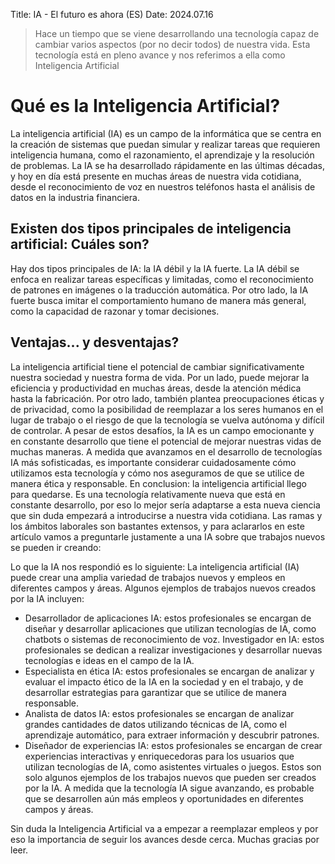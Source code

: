 Title: IA - El futuro es ahora (ES)
Date: 2024.07.16

> Hace un tiempo que se viene desarrollando una tecnología capaz de cambiar varios aspectos (por no decir todos) de nuestra vida. Esta tecnología está en pleno avance y nos referimos a ella como Inteligencia Artificial

# Qué es la Inteligencia Artificial?
La inteligencia artificial (IA) es un campo de la informática que se centra en la creación de sistemas que puedan simular y realizar tareas que requieren inteligencia humana, como el razonamiento, el aprendizaje y la resolución de problemas. La IA se ha desarrollado rápidamente en las últimas décadas, y hoy en día está presente en muchas áreas de nuestra vida cotidiana, desde el reconocimiento de voz en nuestros teléfonos hasta el análisis de datos en la industria financiera.

## Existen dos tipos principales de inteligencia artificial: Cuáles son?
Hay dos tipos principales de IA: la IA débil y la IA fuerte. La IA débil se enfoca en realizar tareas específicas y limitadas, como el reconocimiento de patrones en imágenes o la traducción automática. Por otro lado, la IA fuerte busca imitar el comportamiento humano de manera más general, como la capacidad de razonar y tomar decisiones.

## Ventajas... y desventajas?
La inteligencia artificial tiene el potencial de cambiar significativamente nuestra sociedad y nuestra forma de vida.
Por un lado, puede mejorar la eficiencia y productividad en muchas áreas, desde la atención médica hasta la fabricación. Por otro lado, también plantea preocupaciones éticas y de privacidad, como la posibilidad de reemplazar a los seres humanos en el lugar de trabajo o el riesgo de que la tecnología se vuelva autónoma y difícil de controlar.
A pesar de estos desafíos, la IA es un campo emocionante y en constante desarrollo que tiene el potencial de mejorar nuestras vidas de muchas maneras. A medida que avanzamos en el desarrollo de tecnologías IA más sofisticadas, es importante considerar cuidadosamente cómo utilizamos esta tecnología y cómo nos aseguramos de que se utilice de manera ética y responsable.
En conclusion: la inteligencia artificial llego para quedarse. Es una tecnología relativamente nueva que está en constante desarrollo, por eso lo mejor sería adaptarse a esta nueva ciencia que sin duda empezará a introducirse a nuestra vida cotidiana. Las ramas y los ámbitos laborales son bastantes extensos, y para aclararlos en este artículo vamos a preguntarle justamente a una IA sobre que trabajos nuevos se pueden ir creando:

Lo que la IA nos respondió es lo siguiente:
La inteligencia artificial (IA) puede crear una amplia variedad de trabajos nuevos y empleos en diferentes campos y áreas. Algunos ejemplos de trabajos nuevos creados por la IA incluyen:

- Desarrollador de aplicaciones IA: estos profesionales se encargan de diseñar y desarrollar aplicaciones que utilizan tecnologías de IA, como chatbots o sistemas de reconocimiento de voz. Investigador en IA: estos profesionales se dedican a realizar investigaciones y desarrollar nuevas tecnologías e ideas en el campo de la IA.
- Especialista en ética IA: estos profesionales se encargan de analizar y evaluar el impacto ético de la IA en la sociedad y en el trabajo, y de desarrollar estrategias para garantizar que se utilice de manera responsable.
- Analista de datos IA: estos profesionales se encargan de analizar grandes cantidades de datos utilizando técnicas de IA, como el aprendizaje automático, para extraer información y descubrir patrones.
- Diseñador de experiencias IA: estos profesionales se encargan de crear experiencias interactivas y enriquecedoras para los usuarios que utilizan tecnologías de IA, como asistentes virtuales o juegos. Estos son solo algunos ejemplos de los trabajos nuevos que pueden ser creados por la IA. A medida que la tecnología IA sigue avanzando, es probable que se desarrollen aún más empleos y oportunidades en diferentes campos y áreas.

Sin duda la Inteligencia Artificial va a empezar a reemplazar empleos y por eso la importancia de seguir los avances desde cerca.
Muchas gracias por leer.